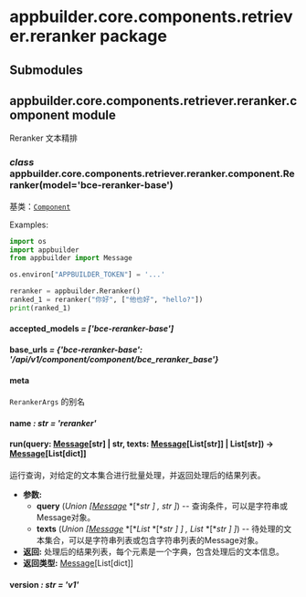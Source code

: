 # appbuilder.core.components.retriever.reranker package

## Submodules

## appbuilder.core.components.retriever.reranker.component module

Reranker 文本精排

### *class* appbuilder.core.components.retriever.reranker.component.Reranker(model='bce-reranker-base')

基类：[`Component`](appbuilder.core.md#appbuilder.core.component.Component)

Examples:

```python
import os
import appbuilder
from appbuilder import Message

os.environ["APPBUILDER_TOKEN"] = '...'

reranker = appbuilder.Reranker()
ranked_1 = reranker("你好", ["他也好", "hello?"])
print(ranked_1)
```

#### accepted_models *= ['bce-reranker-base']*

#### base_urls *= {'bce-reranker-base': '/api/v1/component/component/bce_reranker_base'}*

#### meta

`RerankerArgs` 的别名

#### name *: str* *= 'reranker'*

#### run(query: [Message](appbuilder.core.md#appbuilder.core.message.Message)[str] | str, texts: [Message](appbuilder.core.md#appbuilder.core.message.Message)[List[str]] | List[str]) → [Message](appbuilder.core.md#appbuilder.core.message.Message)[List[dict]]

运行查询，对给定的文本集合进行批量处理，并返回处理后的结果列表。

* **参数:**
  * **query** (*Union* *[*[*Message*](appbuilder.core.md#appbuilder.core.message.Message) *[**str* *]* *,* *str* *]*) -- 查询条件，可以是字符串或Message对象。
  * **texts** (*Union* *[*[*Message*](appbuilder.core.md#appbuilder.core.message.Message) *[**List* *[**str* *]* *]* *,* *List* *[**str* *]* *]*) -- 待处理的文本集合，可以是字符串列表或包含字符串列表的Message对象。
* **返回:**
  处理后的结果列表，每个元素是一个字典，包含处理后的文本信息。
* **返回类型:**
  [Message](appbuilder.core.md#appbuilder.core.message.Message)[List[dict]]

#### version *: str* *= 'v1'*
